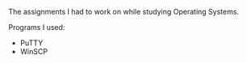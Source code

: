 The assignments I had to work on while studying Operating Systems.

Programs I used:
  - PuTTY
  - WinSCP
